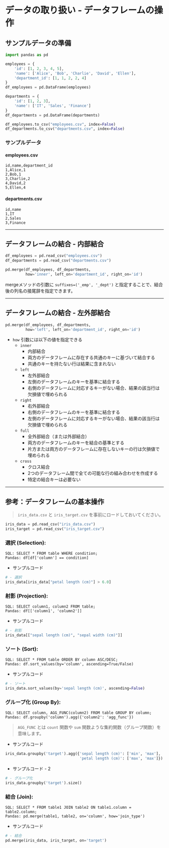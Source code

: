# データの取り扱い - データフレームの操作

## サンプルデータの準備

```py
import pandas as pd

employees = {
    'id': [1, 2, 3, 4, 5],
    'name': ['Alice', 'Bob', 'Charlie', 'David', 'Ellen'],
    'department_id': [1, 1, 2, 2, 4]
}
df_employees = pd.DataFrame(employees)

departments = {
    'id': [1, 2, 3],
    'name': ['IT', 'Sales', 'Finance']
}
df_departments = pd.DataFrame(departments)

df_employees.to_csv("employees.csv", index=False)
df_departments.to_csv("departments.csv", index=False)
```

### サンプルデータ

#### employees.csv

```csv
id,name,department_id
1,Alice,1
2,Bob,1
3,Charlie,2
4,David,2
5,Ellen,4
```

#### departments.csv

```csv
id,name
1,IT
2,Sales
3,Finance
```

---

## データフレームの結合 - 内部結合

```py
df_employees = pd.read_csv("employees.csv")
df_departments = pd.read_csv("departments.csv")

pd.merge(df_employees, df_departments, 
         how='inner', left_on='department_id', right_on='id')
```

mergeメソッドの引数に `suffixes=('_emp', '_dept')` と指定することで、結合後の列名の接尾辞を指定できます。

---

## データフレームの結合 - 左外部結合

```py
pd.merge(df_employees, df_departments, 
         how='left', left_on='department_id', right_on='id')
```

* `how` 引数には以下の値を指定できる
  + `inner`
    - 内部結合
    - 両方のデータフレームに存在する共通のキーに基づいて結合する
    - 共通のキーを持たない行は結果に含まれない
  + `left`
    - 左外部結合
    - 左側のデータフレームのキーを基準に結合する
    - 右側のデータフレームに対応するキーがない場合、結果の該当行は欠損値で埋められる
  + `right`
    - 右外部結合
    - 右側のデータフレームのキーを基準に結合する
    - 左側のデータフレームに対応するキーがない場合、結果の該当行は欠損値で埋められる
  + `full`
    - 全外部結合（または外部結合）
    - 両方のデータフレームのキーを結合の基準とする
    - 片方または両方のデータフレームに存在しないキーの行は欠損値で埋められる
  + `cross`
    - クロス結合
    - 2つのデータフレーム間で全ての可能な行の組み合わせを作成する
    - 特定の結合キーは必要ない

---

## 参考：データフレームの基本操作

> `iris_data.csv` と `iris_target.csv` を事前にロードしておいてください。

```py
iris_data = pd.read_csv("iris_data.csv")
iris_target = pd.read_csv("iris_target.csv")
```

### 選択 (Selection):

```
SQL: SELECT * FROM table WHERE condition;
Pandas: df[df['column'] == condition]
```

* サンプルコード

```py
# - 選択
iris_data[iris_data["petal length (cm)"] > 6.0]
```

### 射影 (Projection):

```
SQL: SELECT column1, column2 FROM table;
Pandas: df[['column1', 'column2']]
```

* サンプルコード

```py
# - 射影
iris_data[["sepal length (cm)",	"sepal width (cm)"]]
```

### ソート (Sort):

```
SQL: SELECT * FROM table ORDER BY column ASC/DESC;
Pandas: df.sort_values(by='column', ascending=True/False)
```

* サンプルコード

```py
# - ソート
iris_data.sort_values(by='sepal length (cm)', ascending=False)

```

### グループ化 (Group By):

```
SQL: SELECT column, AGG_FUNC(column2) FROM table GROUP BY column;
Pandas: df.groupby('column').agg({'column2': 'agg_func'})
```

> `AGG_FUNC` とは `count` 関数や `sum` 関数ような集約関数（グループ関数）を意味します。

* サンプルコード

```py
iris_data.groupby('target').agg({'sepal length (cm)': ['min', 'max'], 
                                 'petal length (cm)': ['max', 'max']})
```

* サンプルコード - 2

```py
# - グループ化
iris_data.groupby('target').size()
```

### 結合 (Join):

```
SQL: SELECT * FROM table1 JOIN table2 ON table1.column = table2.column;
Pandas: pd.merge(table1, table2, on='column', how='join_type')
```

* サンプルコード

```py
# - 結合
pd.merge(iris_data, iris_target, on='target')
```
